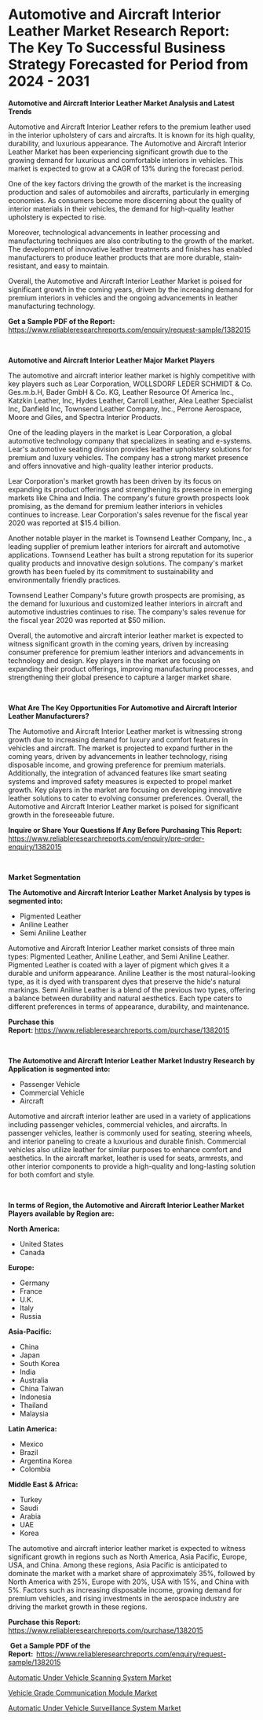 <p><h1>Automotive and Aircraft Interior Leather Market Research Report: The Key To Successful Business Strategy Forecasted for Period from 2024 - 2031</h1></p><p><strong>Automotive and Aircraft Interior Leather Market Analysis and Latest Trends</strong></p>
<p><p>Automotive and Aircraft Interior Leather refers to the premium leather used in the interior upholstery of cars and aircrafts. It is known for its high quality, durability, and luxurious appearance. The Automotive and Aircraft Interior Leather Market has been experiencing significant growth due to the growing demand for luxurious and comfortable interiors in vehicles. This market is expected to grow at a CAGR of 13% during the forecast period.</p><p>One of the key factors driving the growth of the market is the increasing production and sales of automobiles and aircrafts, particularly in emerging economies. As consumers become more discerning about the quality of interior materials in their vehicles, the demand for high-quality leather upholstery is expected to rise.</p><p>Moreover, technological advancements in leather processing and manufacturing techniques are also contributing to the growth of the market. The development of innovative leather treatments and finishes has enabled manufacturers to produce leather products that are more durable, stain-resistant, and easy to maintain.</p><p>Overall, the Automotive and Aircraft Interior Leather Market is poised for significant growth in the coming years, driven by the increasing demand for premium interiors in vehicles and the ongoing advancements in leather manufacturing technology.</p></p>
<p><strong>Get a Sample PDF of the Report:&nbsp;</strong> <a href="https://www.reliableresearchreports.com/enquiry/request-sample/1382015">https://www.reliableresearchreports.com/enquiry/request-sample/1382015</a></p>
<p>&nbsp;</p>
<p><strong>Automotive and Aircraft Interior Leather Major Market Players</strong></p>
<p><p>The automotive and aircraft interior leather market is highly competitive with key players such as Lear Corporation, WOLLSDORF LEDER SCHMIDT & Co. Ges.m.b.H, Bader GmbH & Co. KG, Leather Resource Of America Inc., Katzkin Leather, Inc, Hydes Leather, Carroll Leather, Alea Leather Specialist Inc, Danfield Inc, Townsend Leather Company, Inc., Perrone Aerospace, Moore and Giles, and Spectra Interior Products.</p><p>One of the leading players in the market is Lear Corporation, a global automotive technology company that specializes in seating and e-systems. Lear's automotive seating division provides leather upholstery solutions for premium and luxury vehicles. The company has a strong market presence and offers innovative and high-quality leather interior products.</p><p>Lear Corporation's market growth has been driven by its focus on expanding its product offerings and strengthening its presence in emerging markets like China and India. The company's future growth prospects look promising, as the demand for premium leather interiors in vehicles continues to increase. Lear Corporation's sales revenue for the fiscal year 2020 was reported at $15.4 billion.</p><p>Another notable player in the market is Townsend Leather Company, Inc., a leading supplier of premium leather interiors for aircraft and automotive applications. Townsend Leather has built a strong reputation for its superior quality products and innovative design solutions. The company's market growth has been fueled by its commitment to sustainability and environmentally friendly practices.</p><p>Townsend Leather Company's future growth prospects are promising, as the demand for luxurious and customized leather interiors in aircraft and automotive industries continues to rise. The company's sales revenue for the fiscal year 2020 was reported at $50 million.</p><p>Overall, the automotive and aircraft interior leather market is expected to witness significant growth in the coming years, driven by increasing consumer preference for premium leather interiors and advancements in technology and design. Key players in the market are focusing on expanding their product offerings, improving manufacturing processes, and strengthening their global presence to capture a larger market share.</p></p>
<p>&nbsp;</p>
<p><strong>What Are The Key Opportunities For Automotive and Aircraft Interior Leather Manufacturers?</strong></p>
<p><p>The Automotive and Aircraft Interior Leather market is witnessing strong growth due to increasing demand for luxury and comfort features in vehicles and aircraft. The market is projected to expand further in the coming years, driven by advancements in leather technology, rising disposable income, and growing preference for premium materials. Additionally, the integration of advanced features like smart seating systems and improved safety measures is expected to propel market growth. Key players in the market are focusing on developing innovative leather solutions to cater to evolving consumer preferences. Overall, the Automotive and Aircraft Interior Leather market is poised for significant growth in the foreseeable future.</p></p>
<p><strong>Inquire or Share Your Questions If Any Before Purchasing This Report:</strong> <a href="https://www.reliableresearchreports.com/enquiry/pre-order-enquiry/1382015">https://www.reliableresearchreports.com/enquiry/pre-order-enquiry/1382015</a></p>
<p>&nbsp;</p>
<p><strong>Market Segmentation</strong></p>
<p><strong>The Automotive and Aircraft Interior Leather Market Analysis by types is segmented into:</strong></p>
<p><ul><li>Pigmented Leather</li><li>Aniline Leather</li><li>Semi Aniline Leather</li></ul></p>
<p><p>Automotive and Aircraft Interior Leather market consists of three main types: Pigmented Leather, Aniline Leather, and Semi Aniline Leather. Pigmented Leather is coated with a layer of pigment which gives it a durable and uniform appearance. Aniline Leather is the most natural-looking type, as it is dyed with transparent dyes that preserve the hide's natural markings. Semi Aniline Leather is a blend of the previous two types, offering a balance between durability and natural aesthetics. Each type caters to different preferences in terms of appearance, durability, and maintenance.</p></p>
<p><strong>Purchase this Report:&nbsp;</strong><a href="https://www.reliableresearchreports.com/purchase/1382015">https://www.reliableresearchreports.com/purchase/1382015</a></p>
<p>&nbsp;</p>
<p><strong>The Automotive and Aircraft Interior Leather Market Industry Research by Application is segmented into:</strong></p>
<p><ul><li>Passenger Vehicle</li><li>Commercial Vehicle</li><li>Aircraft</li></ul></p>
<p><p>Automotive and aircraft interior leather are used in a variety of applications including passenger vehicles, commercial vehicles, and aircrafts. In passenger vehicles, leather is commonly used for seating, steering wheels, and interior paneling to create a luxurious and durable finish. Commercial vehicles also utilize leather for similar purposes to enhance comfort and aesthetics. In the aircraft market, leather is used for seats, armrests, and other interior components to provide a high-quality and long-lasting solution for both comfort and style.</p></p>
<p>&nbsp;</p>
<p><strong>In terms of Region, the Automotive and Aircraft Interior Leather Market Players available by Region are:</strong></p>
<p>
    <p> <strong> North America: </strong>
        <ul>
            <li>United States</li>
            <li>Canada</li>
        </ul>
        </p> 
    <p> <strong> Europe: </strong>
        <ul>
            <li>Germany</li>
            <li>France</li>
            <li>U.K.</li>
            <li>Italy</li>
            <li>Russia</li>
        </ul>
        </p> 
    <p> <strong> Asia-Pacific: </strong>
        <ul>
            <li>China</li>
            <li>Japan</li>
            <li>South Korea</li>
            <li>India</li>
            <li>Australia</li>
            <li>China Taiwan</li>
            <li>Indonesia</li>
            <li>Thailand</li>
            <li>Malaysia</li>
        </ul>
        </p> 
    <p> <strong> Latin America: </strong>
        <ul>
            <li>Mexico</li>
            <li>Brazil</li>
            <li>Argentina Korea</li>
            <li>Colombia</li>
        </ul>
        </p> 
    <p> <strong> Middle East & Africa: </strong>
        <ul>
            <li>Turkey</li>
            <li>Saudi</li>
            <li>Arabia</li>
            <li>UAE</li>
            <li>Korea</li>
        </ul>
    </p>
    </p>
<p><p>The automotive and aircraft interior leather market is expected to witness significant growth in regions such as North America, Asia Pacific, Europe, USA, and China. Among these regions, Asia Pacific is anticipated to dominate the market with a market share of approximately 35%, followed by North America with 25%, Europe with 20%, USA with 15%, and China with 5%. Factors such as increasing disposable income, growing demand for premium vehicles, and rising investments in the aerospace industry are driving the market growth in these regions.</p></p>
<p><strong>Purchase this Report: </strong><a href="https://www.reliableresearchreports.com/purchase/1382015">https://www.reliableresearchreports.com/purchase/1382015</a></p>
<p>&nbsp;<strong>Get a Sample PDF of the Report:&nbsp;&nbsp;</strong><a href="https://www.reliableresearchreports.com/enquiry/request-sample/1382015">https://www.reliableresearchreports.com/enquiry/request-sample/1382015</a></p>
<p><strong></strong></p>
<p><p><a href="https://github.com/kufem1/Market-Research-Report-List-1/blob/main/automatic-under-vehicle-scanning-system-market.md">Automatic Under Vehicle Scanning System Market</a></p><p><a href="https://github.com/singletonthaxterkelliehr2df/Market-Research-Report-List-1/blob/main/vehicle-grade-communication-module-market.md">Vehicle Grade Communication Module Market</a></p><p><a href="https://github.com/kosella/Market-Research-Report-List-2/blob/main/automatic-under-vehicle-surveillance-system-market.md">Automatic Under Vehicle Surveillance System Market</a></p></p>
